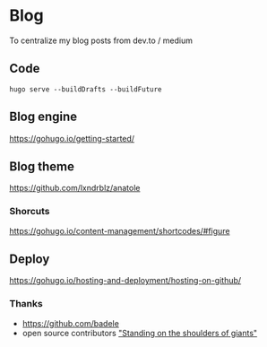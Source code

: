 # Blog
To centralize my blog posts from dev.to / medium

## Code
```
hugo serve --buildDrafts --buildFuture
```
## Blog engine
https://gohugo.io/getting-started/

## Blog theme
https://github.com/lxndrblz/anatole

### Shorcuts
https://gohugo.io/content-management/shortcodes/#figure

## Deploy
https://gohugo.io/hosting-and-deployment/hosting-on-github/

### Thanks
* https://github.com/badele
* open source contributors
["Standing on the shoulders of giants"](https://en.wikipedia.org/wiki/Standing_on_the_shoulders_of_giants)
